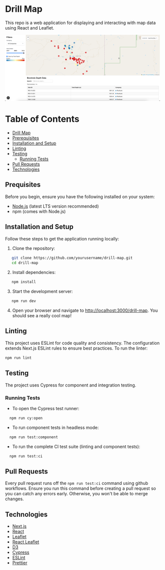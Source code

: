 # Drill Map

This repo is a web application for displaying and interacting with map data using React and Leaflet.

![The drill map showing borehole points](/public/map.png)

# Table of Contents

- [Drill Map](#drill-map)
- [Prerequisites](#prerequisites)
- [Installation and Setup](#installation-and-setup)
- [Linting](#linting)
- [Testing](#testing)
    - [Running Tests](#running-tests)
- [Pull Requests](#pull-requests)
- [Technologies](#technologies)

## Prequisites

Before you begin, ensure you have the following installed on your system:
- [Node.js](https://nodejs.org/) (latest LTS version recommended)
- npm (comes with Node.js)

## Installation and Setup

Follow these steps to get the application running locally:
1. Clone the repository:
``` bash
   git clone https://github.com/yourusername/drill-map.git
   cd drill-map
```
2. Install dependencies:
``` bash
   npm install
```
3. Start the development server:
``` bash
   npm run dev
```
4. Open your browser and navigate to [http://localhost:3000/drill-map](http://localhost:3000/drill-map). You should
see a really cool map!

## Linting

This project uses ESLint for code quality and consistency. The configuration extends Next.js ESLint rules to ensure best practices.
To run the linter:
``` bash
npm run lint
```

## Testing

The project uses Cypress for component and integration testing.

### Running Tests
- To open the Cypress test runner:
``` bash
  npm run cy:open
```
- To run component tests in headless mode:
``` bash
  npm run test:component
```
- To run the complete CI test suite (linting and component tests):
``` bash
  npm run test:ci
```

## Pull Requests

Every pull request runs off the `npm run test:ci` command using github workflows. Ensure you run this command before
creating a pull request so you can catch any errors early. Otherwise, you won't be able to merge changes.

## Technologies
- [Next.js](https://nextjs.org/)
- [React](https://react.dev/)
- [Leaflet](https://leafletjs.com/)
- [React Leaflet](https://react-leaflet.js.org/)
- [D3](https://d3js.org/)
- [Cypress](https://www.cypress.io/)
- [ESLint](https://eslint.org/)
- [Prettier](https://prettier.io/)
